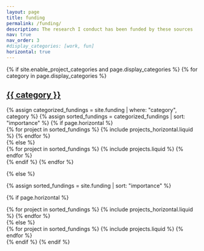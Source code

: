 ```yaml
---
layout: page
title: funding
permalink: /funding/
description: The research I conduct has been funded by these sources
nav: true
nav_order: 3
#display_categories: [work, fun]
horizontal: true
---
```


<!-- pages/funding.md -->
<div class="projects">
{% if site.enable_project_categories and page.display_categories %}
  <!-- Display categorized fundings -->
  {% for category in page.display_categories %}
  <a id="{{ category }}" href=".#{{ category }}">
    <h2 class="category">{{ category }}</h2>
  </a>
  {% assign categorized_fundings = site.funding | where: "category", category %}
  {% assign sorted_fundings = categorized_fundings | sort: "importance" %}
  <!-- Generate cards for each funding -->
  {% if page.horizontal %}
  <div class="container">
    <div class="row row-cols-1 row-cols-md-2">
    {% for project in sorted_fundings %}
      {% include projects_horizontal.liquid %}
    {% endfor %}
    </div>
  </div>
  {% else %}
  <div class="row row-cols-1 row-cols-md-3">
    {% for project in sorted_fundings %}
      {% include projects.liquid %}
    {% endfor %}
  </div>
  {% endif %}
  {% endfor %}

{% else %}

<!-- Display fundings without categories -->

{% assign sorted_fundings = site.funding | sort: "importance" %}

  <!-- Generate cards for each funding -->

{% if page.horizontal %}

  <div class="container">
    <div class="row row-cols-1 row-cols-md-2">
    {% for project in sorted_fundings %}
      {% include projects_horizontal.liquid %}
    {% endfor %}
    </div>
  </div>
  {% else %}
  <div class="row row-cols-1 row-cols-md-3">
    {% for project in sorted_fundings %}
      {% include projects.liquid %}
    {% endfor %}
  </div>
  {% endif %}
{% endif %}
</div>
